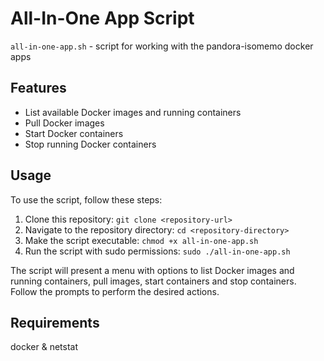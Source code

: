 # All-In-One App Script

`all-in-one-app.sh` - script for working with the pandora-isomemo docker apps

## Features

- List available Docker images and running containers
- Pull Docker images
- Start Docker containers
- Stop running Docker containers

## Usage

To use the script, follow these steps:

1. Clone this repository: `git clone <repository-url>`
2. Navigate to the repository directory: `cd <repository-directory>`
3. Make the script executable: `chmod +x all-in-one-app.sh`
4. Run the script with sudo permissions: `sudo ./all-in-one-app.sh`

The script will present a menu with options to list Docker images and running 
containers, pull images, start containers and stop containers. Follow the 
prompts to perform the desired actions.

## Requirements

docker & netstat
